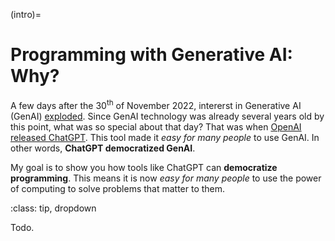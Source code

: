 (intro)=
# Programming with Generative AI: Why?

A few days after the 30<sup>th</sup> of November 2022, intererst in Generative AI (GenAI) [exploded](https://trends.google.com/trends/explore?date=2022-01-01%202025-01-01&q=generative%20ai&hl=en-US). Since GenAI technology was already several years old by this point, what was so special about that day? That was when [OpenAI released ChatGPT](https://openai.com/index/chatgpt/). This tool made it _easy for many people_ to use GenAI. In other words, **ChatGPT democratized GenAI**.

My goal is to show you how tools like ChatGPT can **democratize programming**. This means it is now _easy for many people_ to use the power of computing to solve problems that matter to them.

:class: tip, dropdown

Todo.

